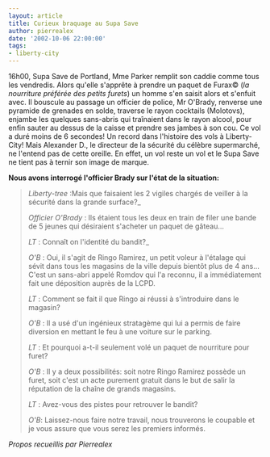 ```yaml
---
layout: article
title: Curieux braquage au Supa Save
author: pierrealex
date: '2002-10-06 22:00:00'
tags:
- liberty-city
---
```


16h00, Supa Save de Portland, Mme Parker remplit son caddie comme tous les vendredis. Alors qu'elle s'apprête à prendre un paquet de Furax© (_la nourriture préférée des petits furets_) un homme s'en saisit alors et s'enfuit avec. Il bouscule au passage un officier de police, Mr O'Brady, renverse une pyramide de grenades en solde, traverse le rayon cocktails (Molotovs), enjambe les quelques sans-abris qui traînaient dans le rayon alcool, pour enfin sauter au dessus de la caisse et prendre ses jambes à son cou. Ce vol a duré moins de 6 secondes! Un record dans l'histoire des vols à Liberty-City! Mais Alexander D., le directeur de la sécurité du célèbre supermarché, ne l'entend pas de cette oreille. En effet, un vol reste un vol et le Supa Save ne tient pas à ternir son image de marque.

**Nous avons interrogé l'officier Brady sur l'état de la situation:**

> _Liberty-tree_ :Mais que faisaient les 2 vigiles chargés de veiller à la sécurité dans la grande surface?\_
> 
> _Officier O'Brady_ : Ils étaient tous les deux en train de filer une bande de 5 jeunes qui désiraient s'acheter un paquet de gâteau...
> 
> _LT_ : Connaît on l'identité du bandit?\_
> 
> _O'B_ : Oui, il s'agit de Ringo Ramirez, un petit voleur à l'étalage qui sévit dans tous les magasins de la ville depuis bientôt plus de 4 ans... C'est un sans-abri appelé Romdov qui l'a reconnu, il a immédiatement fait une déposition auprès de la LCPD.
> 
> _LT_ : Comment se fait il que Ringo ai réussi à s'introduire dans le magasin?
> 
> _O'B_ : Il a usé d'un ingénieux stratagème qui lui a permis de faire diversion en mettant le feu à une voiture sur le parking.
> 
> _LT_ : Et pourquoi a-t-il seulement volé un paquet de nourriture pour furet?
> 
> _O'B_ : Il y a deux possibilités: soit notre Ringo Ramirez possède un furet, soit c'est un acte purement gratuit dans le but de salir la réputation de la chaîne de grands magasins.
> 
> _LT_ : Avez-vous des pistes pour retrouver le bandit?
> 
> _O'B_: Laissez-nous faire notre travail, nous trouverons le coupable et je vous assure que vous serez les premiers informés.

_Propos recueillis par Pierrealex_

<!--kg-card-end: markdown-->
